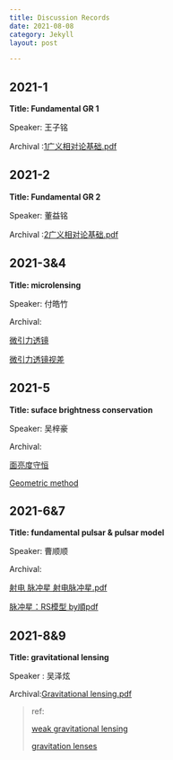 ```yaml
---
title: Discussion Records
date: 2021-08-08
category: Jekyll
layout: post

---
```


## 2021-1

**Title: Fundamental GR 1** 

Speaker: 王子铭

Archival :[1广义相对论基础.pdf](https://github.com/xsmmm/astrophysics_senimar/raw/master/Archive/2021/1广义相对论基础.pdf)


## 2021-2

**Title: Fundamental GR 2**

Speaker: 董益铭

Archival :[2广义相对论基础.pdf](https://github.com/xsmmm/astrophysics_senimar/raw/master/Archive/2021/2广义相对论基础2.pdf)



## 2021-3&4

**Title: microlensing**

Speaker: 付皓竹

Archival:

[微引力透镜](https://github.com/xsmmm/astrophysics_senimar/raw/master/Archive/2021/微引力透镜.jpg) 

[微引力透镜视差](https://github.com/xsmmm/astrophysics_senimar/raw/master/Archive/2021/微引力透镜视差.pdf)


## 2021-5

**Title: suface brightness conservation**

Speaker: 吴梓豪

Archival:

[面亮度守恒](https://github.com/xsmmm/astrophysics_senimar/raw/master/Archive/2021/4面亮度守恒.pdf) 

[Geometric method](https://github.com/xsmmm/astrophysics_senimar/raw/master/Archive/2021/GeometricMethod(1).pdf) 


## 2021-6&7

**Title: fundamental pulsar & pulsar model**

Speaker: 曹顺顺

Archival:

[射电 脉冲星 射电脉冲星.pdf](https://github.com/xsmmm/astrophysics_senimar/raw/master/Archive/2021/5射电%20脉冲星%20射电脉冲星.pdf) 

[脉冲星：RS模型 by順pdf](https://github.com/xsmmm/astrophysics_senimar/raw/master/Archive/2021/6脉冲星：RS模型%20by順.pdf)


## 2021-8&9

**Title: gravitational lensing**

Speaker : 吴泽炫

Archival:[Gravitational lensing.pdf](https://github.com/xsmmm/astrophysics_senimar/raw/master/Archive/2021/Gravitational%20lensing.pdf)

> ref:
> 
> [weak gravitational lensing](https://ui.adsabs.harvard.edu/abs/2005astro.ph..9252S/abstract) 
> 
> [gravitation lenses](https://ui.adsabs.harvard.edu/abs/1992grle.book.....S/abstract)
